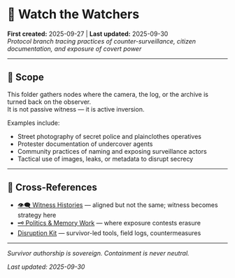 # 🧿 Watch the Watchers  
**First created:** 2025-09-27 | **Last updated:** 2025-09-30  
*Protocol branch tracing practices of counter-surveillance, citizen documentation, and exposure of covert power*  

---

## 🌱 Scope  

This folder gathers nodes where the camera, the log, or the archive is turned back on the observer.  
It is not passive witness — it is active inversion.  

Examples include:  
- Street photography of secret police and plainclothes operatives  
- Protester documentation of undercover agents  
- Community practices of naming and exposing surveillance actors  
- Tactical use of images, leaks, or metadata to disrupt secrecy  

---

## 📡 Cross-References  

- [👁️‍🗨️ Witness Histories](../👁️‍🗨️_Witness_Historical_Casefiles) — aligned but not the same; witness becomes strategy here  
- [🗝️ Politics & Memory Work](../🗝️_Politics_Memory_Work) — where exposure contests erasure  
- [Disruption Kit](../../Disruption_Kit) — survivor-led tools, field logs, countermeasures  

---

*Survivor authorship is sovereign. Containment is never neutral.*  

_Last updated: 2025-09-30_
